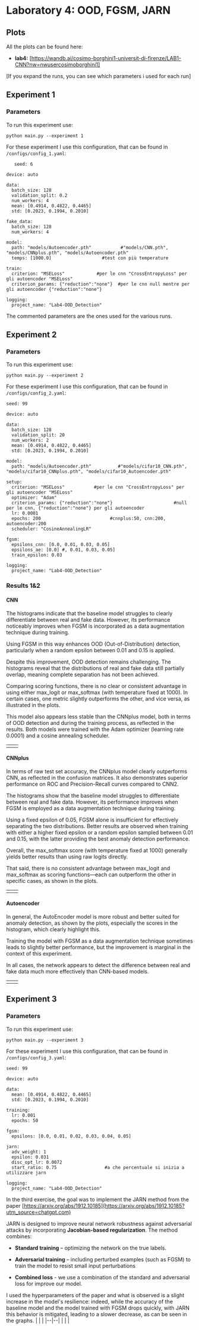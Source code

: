 # Laboratory 4: OOD, FGSM, JARN


## Plots
All the plots can be found here:
- **lab4:** [https://wandb.ai/cosimo-borghini1-universit-di-firenze/LAB1-CNN?nw=nwusercosimoborghini1]

[If you expand the runs, you can see which parameters i used for each run]

## Experiment 1
### Parameters
To run this experiment use:

    python main.py --experiment 1

For these experiment I use this configuration, that can be found in `/configs/config_1.yaml`:

 

       seed: 6
    
    device: auto
    
    data:
      batch_size: 128
      validation_split: 0.2
      num_workers: 4
      mean: [0.4914, 0.4822, 0.4465]
      std: [0.2023, 0.1994, 0.2010]
    
    fake_data:
      batch_size: 128
      num_workers: 4
    
    model:
      path: "models/Autoencoder.pth"           #"models/CNN.pth", "models/CNNplus.pth", "models/Autoencoder.pth"
      temps: [1000.0]                   #test con più temperature
    
    train:
      criterion: "MSELoss"            #per le cnn "CrossEntropyLoss" per gli autoencoder "MSELoss"
      criterion_params: {"reduction":"none"}  #per le cnn null mentre per gli autoencoder {"reduction":"none"}
    
    logging:
      project_name: "Lab4-OOD_Detection"


The commented parameters are the ones used for the various runs.

## Experiment 2
### Parameters
To run this experiment use:

    python main.py --experiment 2

For these experiment I use this configuration, that can be found in `/configs/config_2.yaml`:

    seed: 99
    
    device: auto
    
    data:
      batch_size: 128
      validation_split: 20
      num_workers: 2
      mean: [0.4914, 0.4822, 0.4465]
      std: [0.2023, 0.1994, 0.2010]
    
    model:
      path: "models/Autoencoder.pth"          #"models/cifar10_CNN.pth", "models/cifar10_CNNplus.pth", "models/cifar10_Autoencoder.pth"
      
    setup:
      criterion: "MSELoss"           #per le cnn "CrossEntropyLoss" per gli autoencoder "MSELoss"
      optimizer: "Adam"
      criterion_params: {"reduction":"none"}                       #null per le cnn, {"reduction":"none"} per gli autoencoder
      lr: 0.0001
      epochs: 200                          #cnnplus:50, cnn:200, autoencoder:200
      scheduler: "CosineAnnealingLR"
    
    fgsm:
      epsilons_cnn: [0.0, 0.01, 0.03, 0.05]
      epsilons_ae: [0.0] #, 0.01, 0.03, 0.05]
      train_epsilon: 0.03
    
    logging:
      project_name: "Lab4-OOD_Detection"

### Results 1&2

#### CNN
The histograms indicate that the baseline model struggles to clearly differentiate between real and fake data. However, its performance noticeably improves when FGSM is incorporated as a data augmentation technique during training.

Using FGSM in this way enhances OOD (Out-of-Distribution) detection, particularly when a random epsilon between 0.01 and 0.15 is applied.

Despite this improvement, OOD detection remains challenging. The histograms reveal that the distributions of real and fake data still partially overlap, meaning complete separation has not been achieved.

Comparing scoring functions, there is no clear or consistent advantage in using either max_logit or max_softmax (with temperature fixed at 1000). In certain cases, one metric slightly outperforms the other, and vice versa, as illustrated in the plots.

This model also appears less stable than the CNNplus model, both in terms of OOD detection and during the training process, as reflected in the results. Both models were trained with the Adam optimizer (learning rate 0.0001) and a cosine annealing scheduler.

|  |  |
|--|--|
|  |  |


#### CNNplus

In terms of raw test set accuracy, the CNNplus model clearly outperforms CNN, as reflected in the confusion matrices. It also demonstrates superior performance on ROC and Precision-Recall curves compared to CNN2.

The histograms show that the baseline model struggles to differentiate between real and fake data. However, its performance improves when FGSM is employed as a data augmentation technique during training.

Using a fixed epsilon of 0.05, FGSM alone is insufficient for effectively separating the two distributions. Better results are observed when training with either a higher fixed epsilon or a random epsilon sampled between 0.01 and 0.15, with the latter providing the best anomaly detection performance.

Overall, the max_softmax score (with temperature fixed at 1000) generally yields better results than using raw logits directly.

That said, there is no consistent advantage between max_logit and max_softmax as scoring functions—each can outperform the other in specific cases, as shown in the plots.

|  |  |
|--|--|
|  |  |


#### Autoencoder

In general, the AutoEncoder model is more robust and better suited for anomaly detection, as shown by the plots, especially the scores in the histogram, which clearly highlight this.

Training the model with FGSM as a data augmentation technique sometimes leads to slightly better performance, but the improvement is marginal in the context of this experiment.

In all cases, the network appears to detect the difference between real and fake data much more effectively than CNN-based models.

|  |  |
|--|--|
|  |  |

## Experiment 3
### Parameters
To run this experiment use:

    python main.py --experiment 3

For these experiment I use this configuration, that can be found in `/configs/config_3.yaml`:

    seed: 99
    
    device: auto
    
    data:
      mean: [0.4914, 0.4822, 0.4465]
      std: [0.2023, 0.1994, 0.2010]
    
    training:
      lr: 0.001
      epochs: 50
    
    fgsm:
      epsilons: [0.0, 0.01, 0.02, 0.03, 0.04, 0.05]
    
    jarn:
      adv_weight: 1                   
      epsilon: 0.031                     
      disc_opt_lr: 0.0072
      start_ratio: 0.75                  #a che percentuale si inizia a utilizzare jarn
    
    logging:
      project_name: "Lab4-OOD_Detection"

In the third exercise, the goal was to implement the JARN method from the paper [https://arxiv.org/abs/1912.10185](https://arxiv.org/abs/1912.10185?utm_source=chatgpt.com)

JARN is designed to improve neural network robustness against adversarial attacks by incorporating **Jacobian-based regularization**. The method combines:

-  **Standard training** – optimizing the network on the true labels.
    
-  **Adversarial training** – including perturbed examples (such as FGSM) to train the model to resist small input perturbations 
-   **Combined loss**  - we use a combination of the standard and adversarial loss for improve our model.

I used the hyperparameters of the paper and what is observed is a slight increase in the model's resilience: indeed, while the accuracy of the baseline model and the model trained with FGSM drops quickly, with JARN this behavior is mitigated, leading to a slower decrease, as can be seen in the graphs.
|  |  |
|--|--|
|  |  |



